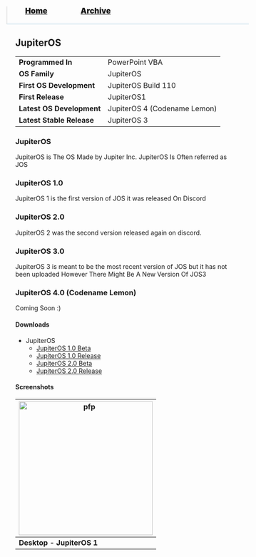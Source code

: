 <blockquote style="background: #0000;border-bottom: 1px solid #B2D2E1;height: 30px;margin: 0 -20px 20px;padding: 0px 20px 9px 40px;">
  <p style=""><a href="https://hexa-one.github.io/pptos-wiki/" style="font-size: 17px;font-weight: 900;font-style: normal;text-shadow: rgba(255,255,255,0.9) 0 1px 0;">Home</a>&nbsp;&nbsp;&nbsp;&nbsp;&nbsp;&nbsp;&nbsp;&nbsp;&nbsp;&nbsp;&nbsp;&nbsp;&nbsp;&nbsp;&nbsp;&nbsp;&nbsp;&nbsp;
    <a href="https://hexa-one.github.io/pptos-wiki/archive/" style="font-size: 17px;font-weight: 900;font-style: normal;text-shadow: rgba(255,255,255,0.9) 0 1px 0;">Archive</a>
  </p>
</blockquote>

## JupiterOS

|                           |                               |
| ------------------------- | ----------------------------- |
| **Programmed In**         | PowerPoint VBA                |
| **OS Family**             | JupiterOS                     |
| **First OS Development**  | JupiterOS Build 110           |
| **First Release**         | JupiterOS1                    |
| **Latest OS Development** | JupiterOS 4 (Codename Lemon)  |
| **Latest Stable Release** | JupiterOS 3                   |

### JupiterOS

JupiterOS is The OS Made by Jupiter Inc. JupiterOS Is Often referred as JOS

### JupiterOS 1.0

JupiterOS 1 is the first version of JOS it was released On Discord

### JupiterOS 2.0

JupiterOS 2 was the second version released again on discord.

### JupiterOS 3.0

JupiterOS 3 is meant to be the most recent version of JOS but it has not been uploaded However There Might Be A New Version Of JOS3

### JupiterOS 4.0 (Codename Lemon)
Coming Soon :)


#### Downloads

- JupiterOS
  - [JupiterOS 1.0 Beta](https://github.com/hexa-one/pptos-wiki/raw/gh-pages/files/Jupiter_OS/Build_411_Public_Beta.ppsx)
  - [JupiterOS 1.0 Release](https://github.com/hexa-one/pptos-wiki/raw/gh-pages/files/Jupiter_OS/Build_511_Public_Release.ppsx)
  - [JupiterOS 2.0 Beta](https://github.com/hexa-one/pptos-wiki/raw/gh-pages/files/Jupiter_OS/Build_521_Public_Beta.ppsx)
  - [JupiterOS 2.0 Release](https://github.com/hexa-one/pptos-wiki/raw/gh-pages/files/Jupiter_OS/Build_621_Release.ppsx)

#### Screenshots

| <a href="https://user-images.githubusercontent.com/58103738/134953017-8e20494a-3a34-4d2f-a2fa-371c8635e2ba.png"><img height="300" alt="pfp" src="https://user-images.githubusercontent.com/58103738/134953017-8e20494a-3a34-4d2f-a2fa-371c8635e2ba.png" /></a> |
| - |
| **Desktop - JupiterOS 1** |

<body style="background-image: url(https://raw.githubusercontent.com/hexa-one/pptos-wiki/gh-pages/assets/background/background.png);background-repeat: no-repeat;background-attachment: fixed;background-size: cover;">

